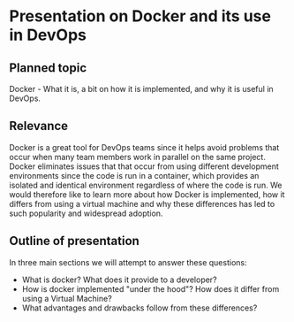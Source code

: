 # Presentation on Docker and its use in DevOps

## Planned topic

Docker - What it is, a bit on how it is implemented, and why it is useful in DevOps.

## Relevance 

Docker is a great tool for DevOps teams since it helps avoid problems that occur when many team members work in parallel on the same project. Docker eliminates issues that that occur from using different development environments since the code is run in a container, which provides an isolated and identical environment regardless of where the code is run. We would therefore like to learn more about how Docker is implemented, how it differs from using a virtual machine and why these differences has led to such popularity and widespread adoption.

## Outline of presentation

In three main sections we will attempt to answer these questions:

- What is docker? What does it provide to a developer?
- How is docker implemented "under the hood"? How does it differ from using a Virtual Machine?
- What advantages and drawbacks follow from these differences?
